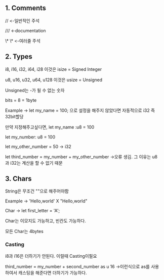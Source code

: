 <h2>1. Comments</h2>
   <p>// <-일반적인 주석</p>
   <p>/// <-documentation</p>
   <p>\* \* <-여러줄 주석</p>

<h2>2. Types</h2>
    <p>i8, i16, i32, i64, i28 이것은 isize =  Signed Integer</p>
    <p>u8, u16, u32, u64, u128 이것은 usize = Unsigned</p>
    <p>Unsigned는 -가 될 수 없는 숫자</p>
    <p>bits = 8 = 1byte</p>
    <p>Example -> let my_name = 100; 으로 설정을 해주지 않았다면 자동적으로 i32 즉 32bit할당</p>
    <p>만약 지정해주고싶다면, let my_name :u8 = 100</p>
    <p>let my_number: u8 = 100</p>
    <p>let my_other_number = 50 -> i32</p>
    <p>let third_number = my_number + my_other_number ->오류 생김. 그 이유는 u8과 i32는 계산을 할 수 없기 때문</p>

<h2>3. Chars</h2>
    <p>String은 무조건 ""으로 해주어야함</p>
    <p>Example -> 'Hello,world' X "Hello,world"</p>
    <p>Char -> let first_letter = 'A';</p>
    <p>Char는 이모지도 가능하고, 빈칸도 가능하다.</p>
    <p>모든 Char는 4bytes</p>
    <h3>Casting</h3>
    <p>i8과 i16은 더하기가 안된다. 이럴때 Casting이필요</p>
    <p>third_number = my_number + second_number as u 16 ->이런식으로 as를 사용하여서 캐스팅을 해준다면 더하기가 가능하다.</p>
